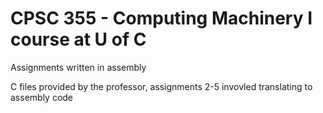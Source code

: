 # CPSC 355 - Computing Machinery I course at U of C
<p>Assignments written in assembly </p> 
<p>C files provided by the professor, assignments 2-5 invovled translating to assembly code </p>
